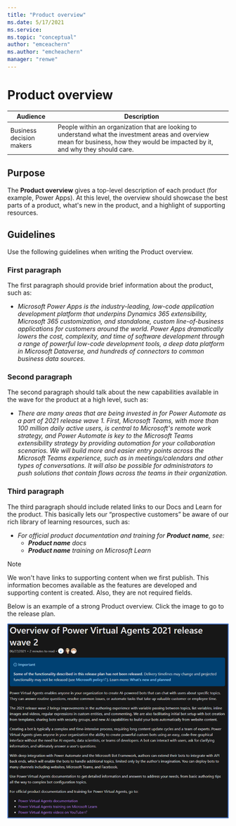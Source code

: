 ```yaml
---
title: "Product overview"
ms.date: 5/17/2021
ms.service: 
ms.topic: "conceptual"
author: "emceachern"
ms.author: "emcheachern"
manager: "renwe"
---
```


# Product overview

| Audience | Description |
|-------------|------------|
| Business decision makers | People within an organization that are looking to understand what the investment areas and overview mean for business, how they would be impacted by it, and why they should care. |

## Purpose
The **Product overview** gives a top-level description of each product (for example, Power Apps). At this level, the overview should showcase the best parts of a product, what's new in the product, and a highlight of supporting resources. 

## Guidelines

Use the following guidelines when writing the Product overview.

### First paragraph

The first paragraph should provide brief information about the product, such as:

* *Microsoft Power Apps is the industry-leading, low-code application development platform that underpins Dynamics 365 extensibility, Microsoft 365 customization, and standalone, custom line-of-business applications for customers around the world. Power Apps dramatically lowers the cost, complexity, and time of software development through a range of powerful low-code development tools, a deep data platform in Microsoft Dataverse, and hundreds of connectors to common business data sources.*

### Second paragraph

The second paragraph should talk about the new capabilities available in the wave for the product at a high level, such as: 
 
* *There are many areas that are being invested in for Power Automate as a part of 2021 release wave 1. First, Microsoft Teams, with more than 100 million daily active users, is central to Microsoft's remote work strategy, and Power Automate is key to the Microsoft Teams extensibility strategy by providing automation for your collaboration scenarios. We will build more and easier entry points across the Microsoft Teams experience, such as in meetings/calendars and other types of conversations. It will also be possible for administrators to push solutions that contain flows across the teams in their organization.*

### Third paragraph

The third paragraph should include related links to our Docs and Learn for the product. This basically lets our “prospective customers” be aware of our rich library of learning resources, such as:

* *For official product documentation and training for **Product name**, see:* 
    * ***Product name** docs* 
    * ***Product name** training on Microsoft Learn*

> [!NOTE]
> We won't have links to supporting content when we first publish. This information becomes available as the features are developed and supporting content is created. Also, they are not required fields. 

Below is an example of a strong Product overview. Click the image to go to the release plan.

[![Example of a Product overview](media/overview.png "Example of a product overview")](https://docs.microsoft.com/power-platform-release-plan/2021wave2/power-virtual-agents/)
